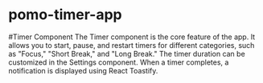# pomo-timer-app
#Timer Component
The Timer component is the core feature of the app.
It allows you to start, pause, and restart timers for different categories, such as "Focus," "Short Break," and "Long Break."
The timer duration can be customized in the Settings component.
When a timer completes, a notification is displayed using React Toastify.
